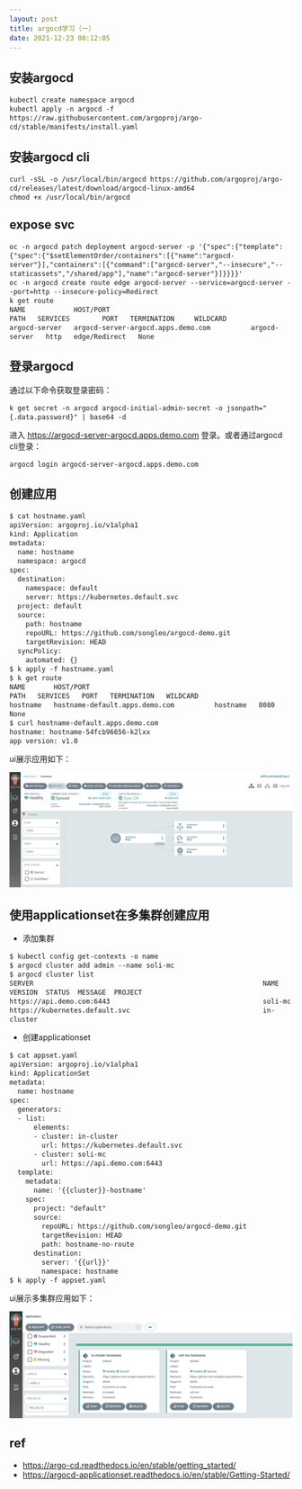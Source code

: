 ```yaml
---
layout: post
title: argocd学习（一）
date: 2021-12-23 00:12:05
---
```


## 安装argocd

```
kubectl create namespace argocd
kubectl apply -n argocd -f https://raw.githubusercontent.com/argoproj/argo-cd/stable/manifests/install.yaml
```

## 安装argocd cli

```
curl -sSL -o /usr/local/bin/argocd https://github.com/argoproj/argo-cd/releases/latest/download/argocd-linux-amd64
chmod +x /usr/local/bin/argocd
```

## expose svc

```
oc -n argocd patch deployment argocd-server -p '{"spec":{"template":{"spec":{"$setElementOrder/containers":[{"name":"argocd-server"}],"containers":[{"command":["argocd-server","--insecure","--staticassets","/shared/app"],"name":"argocd-server"}]}}}}'
oc -n argocd create route edge argocd-server --service=argocd-server --port=http --insecure-policy=Redirect
k get route
NAME            HOST/PORT                                                                PATH   SERVICES        PORT   TERMINATION     WILDCARD
argocd-server   argocd-server-argocd.apps.demo.com          argocd-server   http   edge/Redirect   None
```

## 登录argocd

通过以下命令获取登录密码：

```
k get secret -n argocd argocd-initial-admin-secret -o jsonpath="{.data.password}" | base64 -d
```

进入 https://argocd-server-argocd.apps.demo.com 登录。或者通过argocd cli登录：

```
argocd login argocd-server-argocd.apps.demo.com
```

## 创建应用

```
$ cat hostname.yaml
apiVersion: argoproj.io/v1alpha1
kind: Application
metadata:
  name: hostname
  namespace: argocd
spec:
  destination:
    namespace: default
    server: https://kubernetes.default.svc
  project: default
  source:
    path: hostname
    repoURL: https://github.com/songleo/argocd-demo.git
    targetRevision: HEAD
  syncPolicy:
    automated: {}
$ k apply -f hostname.yaml
$ k get route
NAME       HOST/PORT                                                            PATH   SERVICES   PORT   TERMINATION   WILDCARD
hostname   hostname-default.apps.demo.com          hostname   8080                 None
$ curl hostname-default.apps.demo.com
hostname: hostname-54fcb96656-k2lxx
app version: v1.0
```

ui展示应用如下：

![](/images/argocd-hostname.png)

## 使用applicationset在多集群创建应用

- 添加集群

```
$ kubectl config get-contexts -o name
$ argocd cluster add admin --name soli-mc
$ argocd cluster list
SERVER                                                         NAME        VERSION  STATUS  MESSAGE  PROJECT
https://api.demo.com:6443                                      soli-mc
https://kubernetes.default.svc                                 in-cluster
```

- 创建applicationset

```
$ cat appset.yaml
apiVersion: argoproj.io/v1alpha1
kind: ApplicationSet
metadata:
  name: hostname
spec:
  generators:
  - list:
      elements:
      - cluster: in-cluster
        url: https://kubernetes.default.svc
      - cluster: soli-mc
        url: https://api.demo.com:6443
  template:
    metadata:
      name: '{{cluster}}-hostname'
    spec:
      project: "default"
      source:
        repoURL: https://github.com/songleo/argocd-demo.git
        targetRevision: HEAD
        path: hostname-no-route
      destination:
        server: '{{url}}'
        namespace: hostname
$ k apply -f appset.yaml
```

ui展示多集群应用如下：

![](/images/argocd-appset.png)

## ref

- https://argo-cd.readthedocs.io/en/stable/getting_started/
- https://argocd-applicationset.readthedocs.io/en/stable/Getting-Started/
